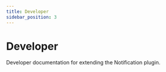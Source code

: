 ```yaml
---
title: Developer
sidebar_position: 3
---
```


# Developer

Developer documentation for extending the Notification plugin.